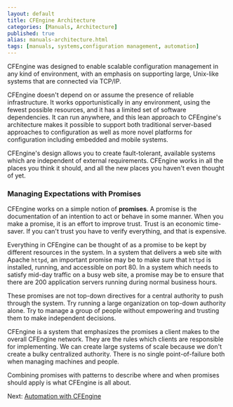 ```yaml
---
layout: default
title: CFEngine Architecture
categories: [Manuals, Architecture]
published: true
alias: manuals-architecture.html
tags: [manuals, systems,configuration management, automation]
---
```


CFEngine was designed to enable scalable configuration management in
any kind of environment, with an emphasis on supporting large, Unix-like 
systems that are connected via TCP/IP.

CFEngine doesn't depend on or assume the presence of reliable
infrastructure. It works opportunistically in any environment, using
the fewest possible resources, and it has a limited set of software
dependencies. It can run anywhere, and this lean approach to
CFEngine's architecture makes it possible to support both traditional
server-based approaches to configuration as well as more novel
platforms for configuration including embedded and mobile systems.

CFEngine's design allows you to create fault-tolerant, available systems
which are independent of external requirements. CFEngine works in all
the places you think it should, and all the new places you haven't even
thought of yet.

### Managing Expectations with Promises

CFEngine works on a simple notion of **promises**. A promise is the 
documentation of an intention to act or behave in some manner. When you make a 
promise, it is an effort to improve trust. Trust is an economic time-saver. If 
you can't trust you have to verify everything, and that is expensive.

Everything in CFEngine can be thought of as a promise to be kept by different 
resources in the system. In a system that delivers a web site with Apache 
`httpd`, an important promise may be to make sure that `httpd` is installed, 
running, and accessible on port 80. In a system which needs to satisfy mid-day 
traffic on a busy web site, a promise may be to ensure that there are 200 
application servers running during normal business hours.

These promises are not top-down directives for a central authority to push 
through the system. Try running a large organization on top-down authority 
alone. Try to manage a group of people without empowering and trusting them to 
make independent decisions.

CFEngine is a system that emphasizes the promises a client makes to the 
overall CFEngine network. They are the rules which clients are responsible for 
implementing. We can create large systems of scale because we don't create a 
bulky centralized authority. There is no single point-of-failure both when 
managing machines and people.

Combining promises with patterns to describe where and when promises should 
apply is what CFEngine is all about.

Next: [Automation with CFEngine](manuals-architecture-automation.html)
